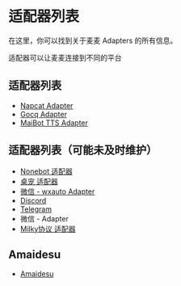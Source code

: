 # 适配器列表

在这里，你可以找到关于麦麦 Adapters 的所有信息。

适配器可以让麦麦连接到不同的平台

## 适配器列表
- [Napcat Adapter](./napcat)
- [Gocq Adapter](./gocq)
- [MaiBot TTS Adapter](./tts/)

## 适配器列表（可能未及时维护）
- [Nonebot 适配器](https://github.com/MaiM-with-u/nonebot-plugin-maibot-adapters)
- [桌宠 适配器](https://github.com/MaiM-with-u/MaiM-desktop-pet)
- [微信 - wxauto Adapter](https://github.com/aki66938/WeMai?tab=readme-ov-file)
- [Discord](https://github.com/2829798842/MaiBot-Discord-Adapter)
- [Telegram](https://github.com/xiaoxi68/MaiBot-Telegram-Adapter)
- 微信 - Adapter
- [Milky协议 适配器](https://github.com/ShinKanji/MaiBot-Milky-Adapter)

## Amaidesu
- [Amaidesu](https://github.com/MaiM-with-u/Amaidesu)

